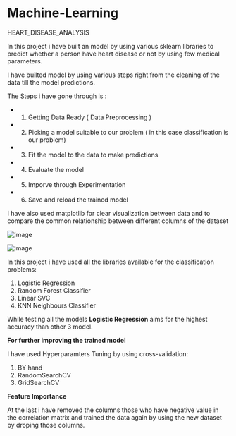 # Machine-Learning

HEART_DISEASE_ANALYSIS

In this project i have built an model by using various sklearn libraries to predict whether a person have heart disease or not by using few medical parameters.

I have builted model by using various steps right from the cleaning of the data till the model predictions.

The Steps i have gone through is :
* 1. Getting Data Ready ( Data Preprocessing )
* 2. Picking a model suitable to our problem ( in this case classification is our problem)
* 3. Fit the model to the data to make predictions
* 4. Evaluate the model
* 5. Imporve through Experimentation
* 6. Save and reload the trained model

I have also used matplotlib for clear visualization between data and to compare the common relationship between different columns of the dataset

![image](https://user-images.githubusercontent.com/91750738/174722314-86770bff-6f92-4084-94b6-0584fc669450.png)

![image](https://user-images.githubusercontent.com/91750738/174722371-374b51ff-de98-47da-b78f-8f540669c272.png)

In this project i have used all the libraries available for the classification problems:
1. Logistic Regression
2. Random Forest Classifier
3. Linear SVC
4. KNN Neighbours Classifier

While testing all the models **Logistic Regression** aims for the highest accuracy than other 3 model.

**For further improving the trained model**

I have used Hyperparamters Tuning by using cross-validation:
1. BY hand
2. RandomSearchCV
3. GridSearchCV


**Feature Importance**

At the last i have removed the columns those who have negative value in the correlation matrix and trained the data again by using the new dataset by droping those columns.
